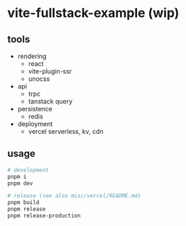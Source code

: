 # vite-fullstack-example (wip)

## tools

- rendering
  - react
  - vite-plugin-ssr
  - unocss
- api
  - trpc
  - tanstack query
- persistence
  - redis
- deployment
  - vercel serverless, kv, cdn

## usage

```sh
# development
pnpm i
pnpm dev

# release (see also misc/vercel/README.md)
pnpm build
pnpm release
pnpm release-production
```
